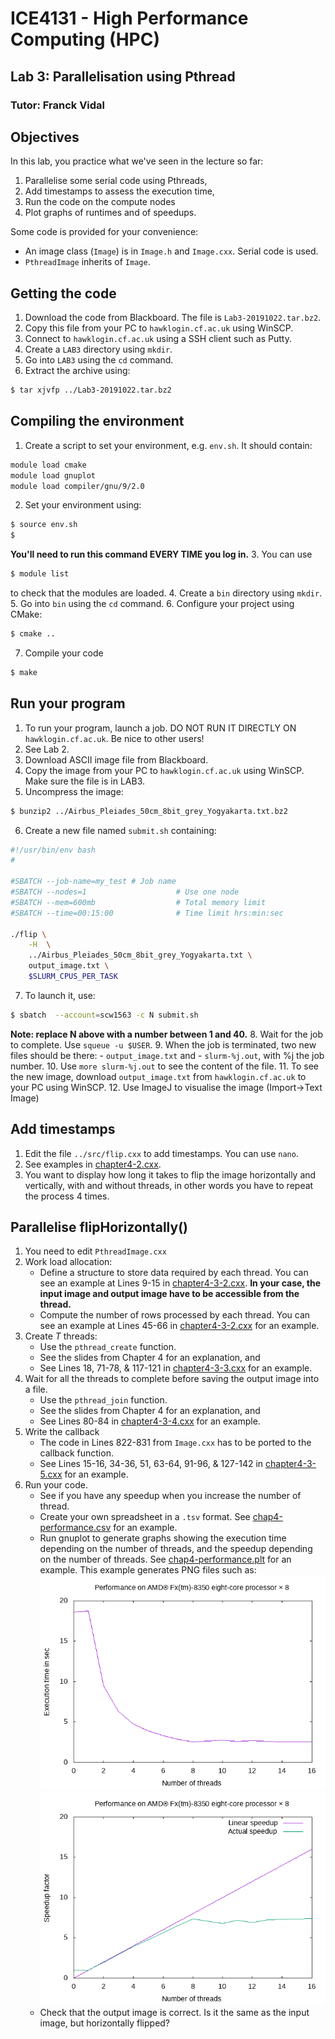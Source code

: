 # ICE4131 - High Performance Computing (HPC)
## Lab 3: Parallelisation using Pthread
### Tutor: Franck Vidal

## Objectives

In this lab, you practice what we've seen in the lecture so far:
1. Parallelise some serial code using Pthreads,
2. Add timestamps to assess the execution time,
3. Run the code on the compute nodes
4. Plot graphs of runtimes and of speedups.

Some code is provided for your convenience:
- An image class (`Image`) is in `Image.h` and `Image.cxx`. Serial code is used.
- `PthreadImage` inherits of `Image`.

<!-- Link to create images of code: https://carbon.now.sh -->


## Getting the code

1. Download the code from Blackboard. The file is `Lab3-20191022.tar.bz2`.
2. Copy this file from your PC to `hawklogin.cf.ac.uk` using WinSCP.
3. Connect to `hawklogin.cf.ac.uk` using a SSH client such as Putty.
4. Create a `LAB3` directory using `mkdir`.
5. Go into `LAB3` using the `cd` command.
6. Extract the archive using:
```bash
$ tar xjvfp ../Lab3-20191022.tar.bz2
```

## Compiling the environment

1. Create a script to set your environment, e.g. `env.sh`. It should contain:
```bash
module load cmake
module load gnuplot
module load compiler/gnu/9/2.0
```
2. Set your environment using:
```bash
$ source env.sh
$
```
**You'll need to run this command EVERY TIME you log in.**
3. You can use
```bash
$ module list
```
to check that the modules are loaded.
4. Create a `bin` directory using `mkdir`.
5. Go into `bin` using the `cd` command.
6. Configure your project using CMake:
```bash
$ cmake ..
```
7. Compile your code
```bash
$ make
```

## Run your program

1. To run your program, launch a job. DO NOT RUN IT DIRECTLY ON `hawklogin.cf.ac.uk`. Be nice to other users!
2. See Lab 2.
3. Download ASCII image file from Blackboard.
4. Copy the image from your PC to `hawklogin.cf.ac.uk` using WinSCP. Make sure the file is in LAB3.
5. Uncompress the image:
```bash
$ bunzip2 ../Airbus_Pleiades_50cm_8bit_grey_Yogyakarta.txt.bz2
```
6. Create a new file named `submit.sh` containing:
```bash
#!/usr/bin/env bash
#

#SBATCH --job-name=my_test # Job name
#SBATCH --nodes=1                    # Use one node
#SBATCH --mem=600mb                  # Total memory limit
#SBATCH --time=00:15:00              # Time limit hrs:min:sec

./flip \
    -H  \
    ../Airbus_Pleiades_50cm_8bit_grey_Yogyakarta.txt \
    output_image.txt \
    $SLURM_CPUS_PER_TASK
```
7. To launch it, use:
```bash
$ sbatch  --account=scw1563 -c N submit.sh
```
**Note: replace N above with a number between 1 and 40.**
8. Wait for the job to complete. Use `squeue -u $USER`.
9. When the job is terminated, two new files should be there:
    - `output_image.txt` and
    - `slurm-%j.out`, with %j the job number.
10. Use `more slurm-%j.out` to see the content of the file.
11. To see the new image, download `output_image.txt` from `hawklogin.cf.ac.uk` to your PC using WinSCP.
12. Use ImageJ to visualise the image (Import->Text Image)

## Add timestamps

1. Edit the file `../src/flip.cxx` to add timestamps. You can use `nano`.
2. See examples in [chapter4-2.cxx](../Lecture-4/chapter4-2.cxx).
3. You want to display how long it takes to flip the image horizontally and vertically, with and without threads, in other words you have to repeat the process 4 times.


## Parallelise flipHorizontally()

1. You need to edit `PthreadImage.cxx`
2. Work load allocation:
    - Define a structure to store data required by each thread. You can see an example at Lines 9-15 in [chapter4-3-2.cxx](../Lecture-4/chapter4-3-2.cxx). **In your case, the input image and output image have to be accessible from the thread.**
    - Compute the number of rows processed by each thread. You can see an example at Lines 45-66 in [chapter4-3-2.cxx](../Lecture-4/chapter4-3-2.cxx) for an example.
3. Create *T* threads:
    - Use the `pthread_create` function.
    - See the slides from Chapter 4 for an explanation, and
    - See Lines 18, 71-78, & 117-121 in [chapter4-3-3.cxx](../Lecture-4/chapter4-3-3.cxx) for an example.
4. Wait for all the threads to complete before saving the output image into a file.
    - Use the `pthread_join` function.
    - See the slides from Chapter 4 for an explanation, and
    - See Lines 80-84 in [chapter4-3-4.cxx](../Lecture-4/chapter4-3-4.cxx) for an example.
5. Write the callback
    - The code in Lines 822-831 from `Image.cxx` has to be ported to the callback function.
    - See Lines 15-16, 34-36, 51, 63-64, 91-96, & 127-142 in [chapter4-3-5.cxx](../Lecture-4/chapter4-3-5.cxx) for an example.
6. Run your code.
    - See if you have any speedup when you increase the number of thread.
    - Create your own spreadsheet in a `.tsv` format. See [chap4-performance.csv](../Lecture-4/chap4-performance.csv) for an example.
    - Run gnuplot to generate graphs showing the execution time depending on the number of threads, and the speedup depending on the number of threads. See [chap4-performance.plt](../Lecture-4/chap4-performance.plt) for an example. This example generates PNG files such as:
![Plot of the execution time](../Lecture-4/chap4-performance-1.png)
![Plot of the execution time](../Lecture-4/chap4-performance-2.png)
    - Check that the output image is correct. Is it the same as the input image, but horizontally flipped?
